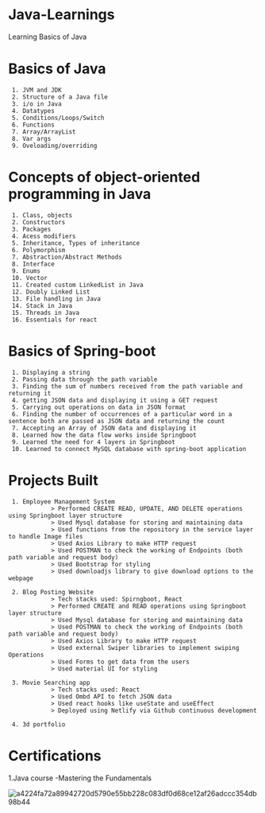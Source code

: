 # Java-Learnings
Learning Basics of Java

# Basics of Java

     1. JVM and JDK
     2. Structure of a Java file
     3. i/o in Java
     4. Datatypes
     5. Conditions/Loops/Switch
     6. Functions
     7. Array/ArrayList
     8. Var args
     9. Oveloading/overriding
     
# Concepts of object-oriented programming in Java

     1. Class, objects
     2. Constructors
     3. Packages
     4. Acess modifiers
     5. Inheritance, Types of inheritance
     6. Polymorphism
     7. Abstraction/Abstract Methods
     8. Interface
     9. Enums
     10. Vector
     11. Created custom LinkedList in Java
     12. Doubly Linked List
     13. File handling in Java
     14. Stack in Java
     15. Threads in Java
     16. Essentials for react
     

# Basics of Spring-boot

     1. Displaying a string
     2. Passing data through the path variable
     3. Finding the sum of numbers received from the path variable and returning it
     4. getting JSON data and displaying it using a GET request
     5. Carrying out operations on data in JSON format
     6. Finding the number of occurrences of a particular word in a sentence both are passed as JSON data and returning the count
     7. Accepting an Array of JSON data and displaying it
     8. Learned how the data flow works inside Springboot
     9. Learned the need for 4 layers in Springboot
     10. Learned to connect MySQL database with spring-boot application

# Projects Built

     1. Employee Management System 
                > Performed CREATE READ, UPDATE, AND DELETE operations using Springboot layer structure
                > Used Mysql database for storing and maintaining data 
                > Used functions from the repository in the service layer to handle Image files 
                > Used Axios Library to make HTTP request
                > Used POSTMAN to check the working of Endpoints (both path variable and request body)
                > Used Bootstrap for styling 
                > Used downloadjs library to give download options to the webpage

     2. Blog Posting Website    
                > Tech stacks used: Spirngboot, React 
                > Performed CREATE and READ operations using Springboot layer structure
                > Used Mysql database for storing and maintaining data 
                > Used POSTMAN to check the working of Endpoints (both path variable and request body)
                > Used Axios Library to make HTTP request
                > Used external Swiper libraries to implement swiping Operations
                > Used Forms to get data from the users
                > Used material UI for styling
                
     3. Movie Searching app
                > Tech stacks used: React 
                > Used Ombd API to fetch JSON data
                > Used react hooks like useState and useEffect
                > Deployed using Netlify via Github continuous development 

     4. 3d portfolio
     



# Certifications

  1.Java course -Mastering the Fundamentals
  

![a4224fa72a89942720d5790e55bb228c083df0d68ce12af26adccc354db98b44](https://github.com/RAHULRNAIR2000/Java-Learnings/assets/83546515/b9402a3c-7a77-4fee-a344-1deccc3ef61b)


